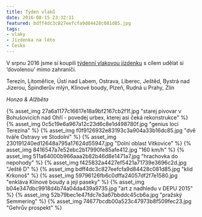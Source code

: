 ```yaml
---
title: Týden vlaků
date: 2016-08-15 23:32:11
featured: bdff4dc3c827eefcfa9d84428c081d85.jpg
tags:
- vlaky
- Jízdenka na léto
- Česko
---
```

V srpnu 2016 jsme si koupili [týdenní vlakovou jízdenku](https://www.cd.cz/typy-jizdenek/vnitrostatni-jizdenky/-27872/) s cílem udělat si ‘dovolenou’ mimo zahraničí.
<!-- more -->

Terezín, Litoměřice, Ústí nad Labem, Ostrava, Liberec, Ještěd, Bystrá nad Jizerou, Špindlerův mlýn, Klínové boudy, Plzeň, Rudná u Prahy, Zlín

_Honza & Alžběta_

{% asset_img 27a6a1177c16617e18a9bf2167cb2f1f.jpg "starej pivovar v Bohušovicích nad Ohří - povedej urbex, kterej asi čeká rekonstrukce" %}
{% asset_img 0c5c19e6a967a12c23d6c8e1d498780f.jpg "genius loci Terezína" %}
{% asset_img f0f9126932e83193c3a904a33b16dc85.jpg "dvě tváře Ostravy ve Stodolní" %}
{% asset_img 230191240ed12648a795a17624d55947.jpg "Dolní oblast Vítkovice" %}
{% asset_img 8416547a7e52ebc2b17990fe85afe412.jpg "160 km/h" %}
{% asset_img 511a64000b966aaa2b82b46d8e1471a7.jpg "hrachovka do nepohody" %}
{% asset_img f425832a4427ef5421a71739e3696c2d.jpg "Ještě D" %}
{% asset_img bdff4dc3c827eefcfa9d84428c081d85.jpg "klid Krkonoš" %}
{% asset_img 59796126fb6c0dffa24057df2f7e1580.jpg "enkláva Klínové boudy a její paseky" %}
{% asset_img b04e347dbc9918d4b74a04da439a9735.jpg "art z nadhledu v DEPU 2015" %}
{% asset_img 52b79bec1e47fdc7e3a67bbddc45cb6a.jpg "pražský Semmering" %}
{% asset_img 74677bcdb00a523c47973b8f509fec23.jpg "Gehrův prospekt" %}
